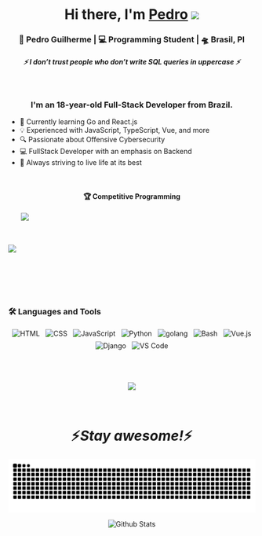 <div align="center">
    <h1>Hi there, I'm <a href="https://hemant.codes">Pedro</a> 
        <img src="https://media.giphy.com/media/hvRJCLFzcasrR4ia7z/giphy.gif" width="25px">
    </h1>
</div>

<div align="center">
    <h3>🙎 Pedro Guilherme | 💻 Programming Student | 🛸 Brasil, PI</h3>
</div>

<h5 align="center">
    <i>⚡️ I don’t trust people who don’t write SQL queries in uppercase ⚡️</i>
</h5>

<br />

<h3 align="center">I'm an 18-year-old Full-Stack Developer from Brazil.</h3>

<ul>
    <li>🚀 Currently learning Go and React.js</li>
    <li>💡 Experienced with JavaScript, TypeScript, Vue, and more</li>
    <li>🔍 Passionate about Offensive Cybersecurity</li>
    <li>💻 FullStack Developer with an emphasis on Backend</li>
    <li>🌟 Always striving to live life at its best</li>
</ul>

<br />

<h4 align="center">🏆 Competitive Programming</h4>

<div align="center" style="display: flex; align-items: center; gap: 10px;">
    <a href="https://github.com/kovokar/github-readme-stats">
        <img height="150px" src="https://github-readme-stats.vercel.app/api?username=kovokar&&show_icons=true&theme=radical"/>
    </a>
    <img height="150px" src="https://github-readme-stats.vercel.app/api/top-langs/?username=kovokar&hide=html&hide_title=true&hide_border=true&layout=compact&langs_count=6&exclude_repo=comp426,Redventures-Movie-Quotes&text_color=000&icon_color=fff&bg_color=0,52fa5a,4dfcff,c64dff&theme=graywhite" />
</div>
<br />

### 🛠 Languages and Tools

<p align="center">
    <!-- <img src="https://www.vectorlogo.zone/logos/w3_html5/w3_html5-ar21~bgwhite.svg" alt="HTML" style="vertical-align:top; margin:4px"> -->
    <img src="https://www.vectorlogo.zone/logos/w3_html5/w3_html5-icon.svg" alt="HTML" style="vertical-align:top; margin:4px;"> 
    <img src="https://www.vectorlogo.zone/logos/w3_css/w3_css-icon~old.svg" alt="CSS" style="vertical-align:top; margin:4px; max-height: 64px;"> 
    <img src="https://www.vectorlogo.zone/logos/javascript/javascript-icon.svg" alt="JavaScript" style="vertical-align:top; margin:4px">
    <img src="https://www.vectorlogo.zone/logos/python/python-icon.svg" alt="Python" style="vertical-align:top; margin:4px">
    <img src="https://www.vectorlogo.zone/logos/golang/golang-ar21.svg" alt="golang" style="vertical-align:top; margin:4px; max-height: 64px"> 
    <img src="https://www.vectorlogo.zone/logos/gnu_bash/gnu_bash-icon.svg" alt="Bash" style="vertical-align:top; margin:4px">
    <img src="https://www.vectorlogo.zone/logos/vuejs/vuejs-icon.svg" alt="Vue.js" style="vertical-align:top; margin:4px">
    <img src="https://www.vectorlogo.zone/logos/djangoproject/djangoproject-icon.svg" alt="Django" style="vertical-align:top; margin:4px">
    <img src="https://www.vectorlogo.zone/logos/visualstudio_code/visualstudio_code-icon.svg" alt="VS Code" style="vertical-align:top; margin:4px">
<!--     <img src="https://www.vectorlogo.zone/logos/linux/linux-icon.svg" alt="linux-icon" style="vertical-align:top; margin:4px">  -->



</p>

<br />

<br />

<p align="center">
    <img src="https://media.giphy.com/media/f9XgHHnPnDjOF1hWpl/giphy.gif" />
</p>

<br />

<h1 align='center'>⚡️<i>Stay awesome!</i>⚡️</h1>

<picture align="center">
  <source media="(prefers-color-scheme: dark)" srcset="https://raw.githubusercontent.com/kovokar/kovokar/output/github-contribution-grid-snake-dark.svg">
  <source media="(prefers-color-scheme: light)" srcset="https://raw.githubusercontent.com/kovokar/kovokar/output/github-contribution-grid-snake-dark.svg">
  <img align="center" alt="github contribution grid snake animation" src="https://raw.githubusercontent.com/kovokar/kovokar/output/github-contribution-grid-snake.svg">
</picture>

<p align="center">
    <img src="https://raw.githubusercontent.com/mayhemantt/mayhemantt/Update/svg/Bottom.svg" alt="Github Stats" />
</p>
